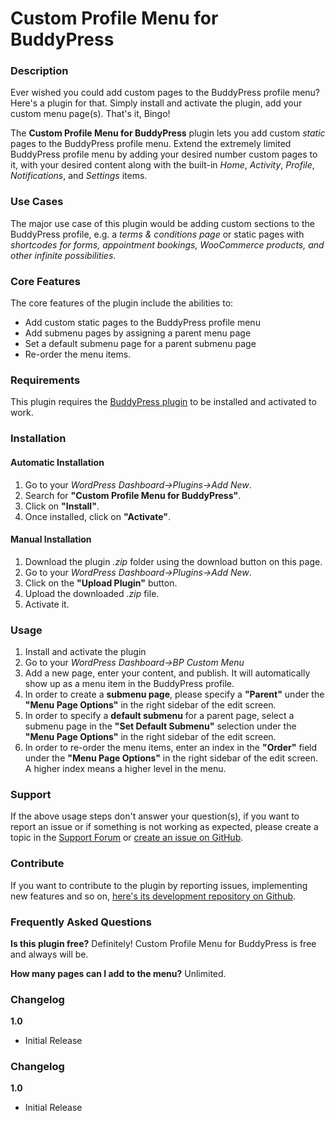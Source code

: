 # Custom Profile Menu for BuddyPress
### Description
Ever wished you could add custom pages to the BuddyPress profile menu? Here's a plugin for that. Simply install and activate the plugin, add your custom menu page(s). That's it, Bingo!

The **Custom Profile Menu for BuddyPress** plugin lets you add custom *static* pages to the BuddyPress profile menu. Extend the extremely limited BuddyPress profile menu by adding your desired number custom pages to it, with your desired content along with the built-in *Home*, *Activity*, *Profile*, *Notifications*, and *Settings* items.

### Use Cases
The major use case of this plugin would be adding custom sections to the BuddyPress profile, e.g. a *terms & conditions page* or static pages with *shortcodes for forms, appointment bookings, WooCommerce products, and other infinite possibilities*.

### Core Features
The core features of the plugin include the abilities to:
* Add custom static pages to the BuddyPress profile menu
* Add submenu pages by assigning a parent menu page
* Set a default submenu page for a parent submenu page
* Re-order the menu items.


### Requirements
This plugin requires the [BuddyPress plugin](https://wordpress.org/plugins/buddypress/) to be installed and activated to work.

### Installation
#### Automatic Installation
1. Go to your *WordPress Dashboard→Plugins→Add New*.
2. Search for **"Custom Profile Menu for BuddyPress"**.
3. Click on **"Install"**.
4. Once installed, click on **"Activate"**.

#### Manual Installation
1. Download the plugin *.zip* folder using the download button on this page.
2. Go to your *WordPress Dashboard→Plugins→Add New*.
3. Click on the **"Upload Plugin"** button.
4. Upload the downloaded *.zip* file.
5. Activate it.

### Usage
1. Install and activate the plugin
2. Go to your *WordPress Dashboard→BP Custom Menu*
3. Add a new page, enter your content, and publish. It will automatically show up as a menu item in the BuddyPress profile.
4. In order to create a **submenu page**, please specify a **"Parent"** under the **"Menu Page Options"** in the right sidebar of the edit screen.
5. In order to specify a **default submenu** for a parent page, select a submenu page in the **"Set Default Submenu"** selection under the **"Menu Page Options"** in the right sidebar of the edit screen.
6. In order to re-order the menu items, enter an index in the **"Order"** field under the **"Menu Page Options"** in the right sidebar of the edit screen. A higher index means a higher level in the menu.

### Support
If the above usage steps don't answer your question(s), if you want to report an issue or if something is not working as expected, please create a topic in the [Support Forum](https://wordpress.org/support/plugin/bp-custom-menu/) or [create an issue on GitHub](https://github.com/nfmohit-wpmudev/bp-custom-menu/issues/new/choose).

### Contribute
If you want to contribute to the plugin by reporting issues, implementing new features and so on, [here's its development repository on Github](https://github.com/nfmohit-wpmudev/bp-custom-menu).

### Frequently Asked Questions

**Is this plugin free?**
Definitely! Custom Profile Menu for BuddyPress is free and always will be.

**How many pages can I add to the menu?**
Unlimited.

### Changelog

**1.0**
* Initial Release

### Changelog

**1.0**
* Initial Release

